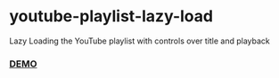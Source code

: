 # youtube-playlist-lazy-load
Lazy Loading the YouTube playlist with controls over title and playback
### <a href="https://shivamsupr.github.io/youtube-playlist-lazy-load/src/templates/index.html" target="_blank">DEMO</a>
